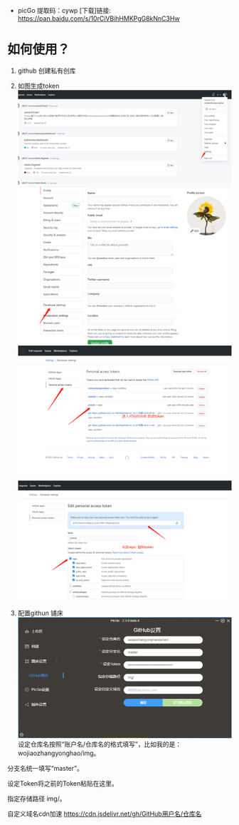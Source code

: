 <!--
 * @Author: zyh
 * @Date: 2021-03-22 13:56:09
 * @LastEditors: zyh
 * @LastEditTime: 2021-04-25 16:04:45
 * @Description: file content
-->
- picGo 提取码：cywp [下载]链接: https://pan.baidu.com/s/10rCiVBihHMKPgG8kNnC3Hw 
# 如何使用？
1. github 创建私有创库

2. 如图生成token
![](../../.vuepress/public/images/one.png)
![](../../.vuepress/public/images/two.png)
![](../../.vuepress/public/images/therr.png)
![](../../.vuepress/public/images/four.png)
3. 配置githun 铺床
![](../../.vuepress/public/images/five.png)
设定仓库名按照“账户名/仓库名的格式填写”，比如我的是：wojiaozhangyonghao/img。

分支名统一填写“master”。

设定Token将之前的Token粘贴在这里。

指定存储路径 img/。

自定义域名cdn加速
https://cdn.jsdelivr.net/gh/GitHub用户名/仓库名
